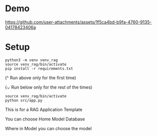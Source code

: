 # Demo
https://github.com/user-attachments/assets/1f5ca4bd-b9fa-4760-9135-04178423406a


# Setup
```
python3 -m venv venv_rag
source venv_rag/bin/activate
pip install -r requirements.txt
```
(^ Run above only for the first time)

(⌄ Run below only for the rest of the times)
```
source venv_rag/bin/activate
python src/app.py
```


This is for a RAG Application Template

You can choose
Home
Model
Database

Where in Model you can choose the model

